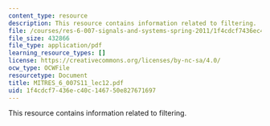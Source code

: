 ```yaml
---
content_type: resource
description: This resource contains information related to filtering.
file: /courses/res-6-007-signals-and-systems-spring-2011/1f4cdcf7436ec40c146750e827671697_MITRES_6_007S11_lec12.pdf
file_size: 432866
file_type: application/pdf
learning_resource_types: []
license: https://creativecommons.org/licenses/by-nc-sa/4.0/
ocw_type: OCWFile
resourcetype: Document
title: MITRES_6_007S11_lec12.pdf
uid: 1f4cdcf7-436e-c40c-1467-50e827671697
---
```

This resource contains information related to filtering.